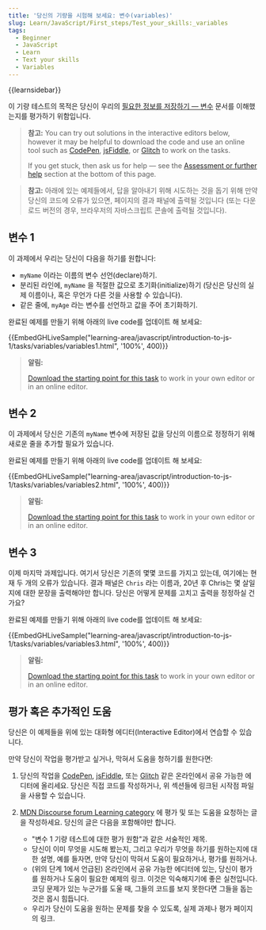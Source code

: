 ```yaml
---
title: '당신의 기량을 시험해 보세요: 변수(variables)'
slug: Learn/JavaScript/First_steps/Test_your_skills:_variables
tags:
  - Beginner
  - JavaScript
  - Learn
  - Text your skills
  - Variables
---
```

{{learnsidebar}}

이 기량 테스트의 목적은 당신이 우리의 [필요한 정보를 저장하기 — 변수](/ko/docs/Learn/JavaScript/First_steps/Variables) 문서를 이해했는지를 평가하기 위함입니다.

> **참고:** You can try out solutions in the interactive editors below, however it may be helpful to download the code and use an online tool such as [CodePen](https://codepen.io/), [jsFiddle](https://jsfiddle.net/), or [Glitch](https://glitch.com/) to work on the tasks.
>
> If you get stuck, then ask us for help — see the [Assessment or further help](#assessment_or_further_help) section at the bottom of this page.

> **참고:** 아래에 있는 예제들에서, 답을 알아내기 위해 시도하는 것을 돕기 위해 만약 당신의 코드에 오류가 있으면, 페이지의 결과 패널에 출력될 것입니다 (또는 다운로드 버전의 경우, 브라우저의 자바스크립트 콘솔에 출력될 것입니다).

## 변수 1

이 과제에서 우리는 당신이 다음을 하기를 원합니다:

- `myName` 이라는 이름의 변수 선언(declare)하기.
- 분리된 라인에, `myName` 을 적절한 값으로 초기화(initialize)하기 (당신은 당신의 실제 이름이나, 혹은 무언가 다른 것을 사용할 수 있습니다).
- 같은 줄에, `myAge` 라는 변수를 선언하고 값을 주어 초기화하기.

완료된 예제를 만들기 위해 아래의 live code를 업데이트 해 보세요:

{{EmbedGHLiveSample("learning-area/javascript/introduction-to-js-1/tasks/variables/variables1.html", '100%', 400)}}

> **알림:**
>
> [Download the starting point for this task](https://github.com/mdn/learning-area/blob/main/javascript/introduction-to-js-1/tasks/variables/variables1-download.html) to work in your own editor or in an online editor.

## 변수 2

이 과제에서 당신은 기존의 `myName` 변수에 저장된 값을 당신의 이름으로 정정하기 위해 새로운 줄을 추가할 필요가 있습니다.

완료된 예제를 만들기 위해 아래의 live code를 업데이트 해 보세요:

{{EmbedGHLiveSample("learning-area/javascript/introduction-to-js-1/tasks/variables/variables2.html", '100%', 400)}}

> **알림:**
>
> [Download the starting point for this task](https://github.com/mdn/learning-area/blob/main/javascript/introduction-to-js-1/tasks/variables/variables2-download.html) to work in your own editor or in an online editor.

## 변수 3

이제 마지막 과제입니다. 여기서 당신은 기존의 몇몇 코드를 가지고 있는데, 여기에는 현재 두 개의 오류가 있습니다. 결과 패널은 `Chris` 라는 이름과, 20년 후 Chris는 몇 살일지에 대한 문장을 출력해야만 합니다. 당신은 어떻게 문제를 고치고 출력을 정정하실 건가요?

완료된 예제를 만들기 위해 아래의 live code를 업데이트 해 보세요:

{{EmbedGHLiveSample("learning-area/javascript/introduction-to-js-1/tasks/variables/variables3.html", '100%', 400)}}

> **알림:**
>
> [Download the starting point for this task](https://github.com/mdn/learning-area/blob/main/javascript/introduction-to-js-1/tasks/variables/variables3-download.html) to work in your own editor or in an online editor.

## 평가 혹은 추가적인 도움

당신은 이 예제들을 위에 있는 대화형 에디터(Interactive Editor)에서 연습할 수 있습니다.

만약 당신이 작업을 평가받고 싶거나, 막혀서 도움을 청하기를 원한다면:

1.  당신의 작업을 [CodePen](https://codepen.io/), [jsFiddle](https://jsfiddle.net/), 또는 [Glitch](https://glitch.com/) 같은 온라인에서 공유 가능한 에디터에 올리세요. 당신은 직접 코드를 작성하거나, 위 섹션들에 링크된 시작점 파일을 사용할 수 있습니다.
2.  [MDN Discourse forum Learning category](https://discourse.mozilla.org/c/mdn/learn) 에 평가 및 또는 도움을 요청하는 글을 작성하세요. 당신의 글은 다음을 포함해야만 합니다.

    - "변수 1 기량 테스트에 대한 평가 원함"과 같은 서술적인 제목.
    - 당신이 이미 무엇을 시도해 봤는지, 그리고 우리가 무엇을 하기를 원하는지에 대한 설명, 예를 들자면, 만약 당신이 막혀서 도움이 필요하거나, 평가를 원하거나.
    - (위의 단계 1에서 언급된) 온라인에서 공유 가능한 에디터에 있는, 당신이 평가를 원하거나 도움이 필요한 예제의 링크. 이것은 익숙해지기에 좋은 실천입니다. 코딩 문제가 있는 누군가를 도울 때, 그들의 코드를 보지 못한다면 그들을 돕는 것은 몹시 힘듭니다.
    - 우리가 당신이 도움을 원하는 문제를 찾을 수 있도록, 실제 과제나 평가 페이지의 링크.
